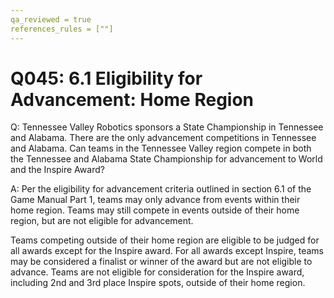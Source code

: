 ```yaml
---
qa_reviewed = true
references_rules = [""]
---
```


# Q045: 6.1 Eligibility for Advancement: Home Region

Q: Tennessee Valley Robotics sponsors a State Championship in Tennessee and Alabama. There are the only advancement competitions in Tennessee and Alabama.  Can teams in the Tennessee Valley region compete in both the Tennessee and Alabama State Championship for advancement to World and the Inspire Award?

A: Per the eligibility for advancement criteria outlined in section 6.1 of the Game Manual Part 1, teams may only advance from events within their home region. Teams may still compete in events outside of their home region, but are not eligible for advancement.

Teams competing outside of their home region are eligible to be judged for all awards except for the Inspire award. For all awards except Inspire, teams may be considered a finalist or winner of the award but are not eligible to advance. Teams are not eligible for consideration for the Inspire award, including 2nd and 3rd place Inspire spots, outside of their home region.